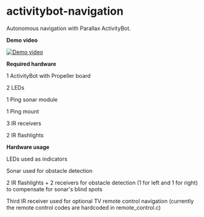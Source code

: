 # activitybot-navigation
Autonomous navigation with Parallax ActivityBot.

**Demo video**

[![Demo video](http://oi65.tinypic.com/mbgvg4.jpg)](https://www.youtube.com/watch?v=cXYDLHrG_DY)

**Required hardware**

1 ActivityBot with Propeller board

2 LEDs

1 Ping sonar module

1 Ping mount

3 IR receivers

2 IR flashlights

**Hardware usage**

LEDs used as indicators

Sonar used for obstacle detection

2 IR flashlights + 2 receivers for obstacle detection (1 for left and 1 for right) to compensate for sonar's blind spots

Third IR receiver used for optional TV remote control navigation (currently the remote control codes are hardcoded in remote_control.c)
